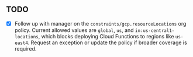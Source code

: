 ## TODO

- [X] Follow up with manager on the `constraints/gcp.resourceLocations` org policy. Current allowed values are `global`, `us`, and `in:us-central1-locations`, which blocks deploying Cloud Functions to regions like `us-east4`. Request an exception or update the policy if broader coverage is required.
